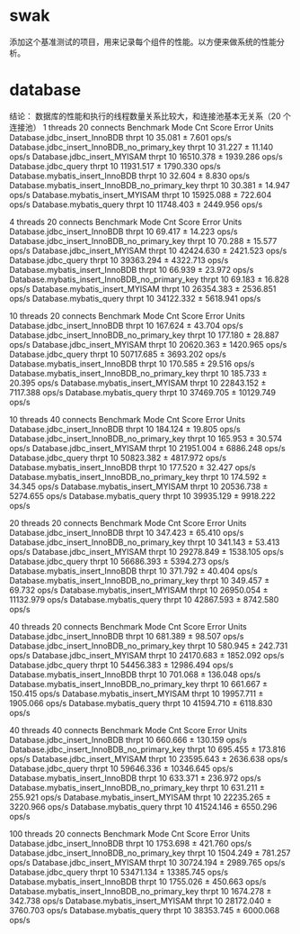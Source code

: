 # swak
添加这个基准测试的项目，用来记录每个组件的性能。以方便来做系统的性能分析。

# database
结论： 数据库的性能和执行的线程数量关系比较大，和连接池基本无关系（20 个连接池）
1 threads 20 connects
Benchmark                                        Mode  Cnt      Score      Error  Units
Database.jdbc_insert_InnoBDB                    thrpt   10     35.081 ±    7.601  ops/s
Database.jdbc_insert_InnoBDB_no_primary_key     thrpt   10     31.227 ±   11.140  ops/s
Database.jdbc_insert_MYISAM                     thrpt   10  16510.378 ± 1939.286  ops/s
Database.jdbc_query                             thrpt   10  11931.517 ± 1790.330  ops/s
Database.mybatis_insert_InnoBDB                 thrpt   10     32.604 ±    8.830  ops/s
Database.mybatis_insert_InnoBDB_no_primary_key  thrpt   10     30.381 ±   14.947  ops/s
Database.mybatis_insert_MYISAM                  thrpt   10  15925.088 ±  722.604  ops/s
Database.mybatis_query                          thrpt   10  11748.403 ± 2449.956  ops/s

4 threads 20 connects
Benchmark                                        Mode  Cnt      Score      Error  Units
Database.jdbc_insert_InnoBDB                    thrpt   10     69.417 ±   14.223  ops/s
Database.jdbc_insert_InnoBDB_no_primary_key     thrpt   10     70.288 ±   15.577  ops/s
Database.jdbc_insert_MYISAM                     thrpt   10  42424.630 ± 2421.523  ops/s
Database.jdbc_query                             thrpt   10  39363.294 ± 4322.713  ops/s
Database.mybatis_insert_InnoBDB                 thrpt   10     66.939 ±   23.972  ops/s
Database.mybatis_insert_InnoBDB_no_primary_key  thrpt   10     69.183 ±   16.828  ops/s
Database.mybatis_insert_MYISAM                  thrpt   10  26354.383 ± 2536.851  ops/s
Database.mybatis_query                          thrpt   10  34122.332 ± 5618.941  ops/s

10 threads 20 connects
Benchmark                                        Mode  Cnt      Score       Error  Units
Database.jdbc_insert_InnoBDB                    thrpt   10    167.624 ±    43.704  ops/s
Database.jdbc_insert_InnoBDB_no_primary_key     thrpt   10    177.180 ±    28.887  ops/s
Database.jdbc_insert_MYISAM                     thrpt   10  20620.363 ±  1420.965  ops/s
Database.jdbc_query                             thrpt   10  50717.685 ±  3693.202  ops/s
Database.mybatis_insert_InnoBDB                 thrpt   10    170.585 ±    29.516  ops/s
Database.mybatis_insert_InnoBDB_no_primary_key  thrpt   10    185.733 ±    20.395  ops/s
Database.mybatis_insert_MYISAM                  thrpt   10  22843.152 ±  7117.388  ops/s
Database.mybatis_query                          thrpt   10  37469.705 ± 10129.749  ops/s

10 threads 40 connects
Benchmark                                        Mode  Cnt      Score      Error  Units
Database.jdbc_insert_InnoBDB                    thrpt   10    184.124 ±   19.805  ops/s
Database.jdbc_insert_InnoBDB_no_primary_key     thrpt   10    165.953 ±   30.574  ops/s
Database.jdbc_insert_MYISAM                     thrpt   10  21951.004 ± 6886.248  ops/s
Database.jdbc_query                             thrpt   10  50823.382 ± 4817.972  ops/s
Database.mybatis_insert_InnoBDB                 thrpt   10    177.520 ±   32.427  ops/s
Database.mybatis_insert_InnoBDB_no_primary_key  thrpt   10    174.592 ±   34.345  ops/s
Database.mybatis_insert_MYISAM                  thrpt   10  20536.738 ± 5274.655  ops/s
Database.mybatis_query                          thrpt   10  39935.129 ± 9918.222  ops/s

20 threads 20 connects
Benchmark                                        Mode  Cnt      Score       Error  Units
Database.jdbc_insert_InnoBDB                    thrpt   10    347.423 ±    65.410  ops/s
Database.jdbc_insert_InnoBDB_no_primary_key     thrpt   10    341.143 ±    53.413  ops/s
Database.jdbc_insert_MYISAM                     thrpt   10  29278.849 ±  1538.105  ops/s
Database.jdbc_query                             thrpt   10  56686.393 ±  5394.273  ops/s
Database.mybatis_insert_InnoBDB                 thrpt   10    371.792 ±    40.404  ops/s
Database.mybatis_insert_InnoBDB_no_primary_key  thrpt   10    349.457 ±    69.732  ops/s
Database.mybatis_insert_MYISAM                  thrpt   10  26950.054 ± 11132.979  ops/s
Database.mybatis_query                          thrpt   10  42867.593 ±  8742.580  ops/s

40 threads 20 connects
Benchmark                                        Mode  Cnt      Score       Error  Units
Database.jdbc_insert_InnoBDB                    thrpt   10    681.389 ±    98.507  ops/s
Database.jdbc_insert_InnoBDB_no_primary_key     thrpt   10    580.945 ±   242.731  ops/s
Database.jdbc_insert_MYISAM                     thrpt   10  24170.683 ±  1852.092  ops/s
Database.jdbc_query                             thrpt   10  54456.383 ± 12986.494  ops/s
Database.mybatis_insert_InnoBDB                 thrpt   10    701.068 ±   136.048  ops/s
Database.mybatis_insert_InnoBDB_no_primary_key  thrpt   10    661.667 ±   150.415  ops/s
Database.mybatis_insert_MYISAM                  thrpt   10  19957.711 ±  1905.066  ops/s
Database.mybatis_query                          thrpt   10  41594.710 ±  6118.830  ops/s

40 threads 40 connects
Benchmark                                        Mode  Cnt      Score       Error  Units
Database.jdbc_insert_InnoBDB                    thrpt   10    660.666 ±   130.159  ops/s
Database.jdbc_insert_InnoBDB_no_primary_key     thrpt   10    695.455 ±   173.816  ops/s
Database.jdbc_insert_MYISAM                     thrpt   10  23595.643 ±  2636.638  ops/s
Database.jdbc_query                             thrpt   10  59646.336 ± 10346.645  ops/s
Database.mybatis_insert_InnoBDB                 thrpt   10    633.371 ±   236.972  ops/s
Database.mybatis_insert_InnoBDB_no_primary_key  thrpt   10    631.211 ±   255.921  ops/s
Database.mybatis_insert_MYISAM                  thrpt   10  22235.265 ±  3220.966  ops/s
Database.mybatis_query                          thrpt   10  41524.146 ±  6550.296  ops/s

100 threads 20 connects
Benchmark                                        Mode  Cnt      Score       Error  Units
Database.jdbc_insert_InnoBDB                    thrpt   10   1753.698 ±   421.760  ops/s
Database.jdbc_insert_InnoBDB_no_primary_key     thrpt   10   1504.249 ±   781.257  ops/s
Database.jdbc_insert_MYISAM                     thrpt   10  30724.194 ±  2989.765  ops/s
Database.jdbc_query                             thrpt   10  53471.134 ± 13385.745  ops/s
Database.mybatis_insert_InnoBDB                 thrpt   10   1755.026 ±   450.663  ops/s
Database.mybatis_insert_InnoBDB_no_primary_key  thrpt   10   1674.278 ±   342.738  ops/s
Database.mybatis_insert_MYISAM                  thrpt   10  28172.040 ±  3760.703  ops/s
Database.mybatis_query                          thrpt   10  38353.745 ±  6000.068  ops/s